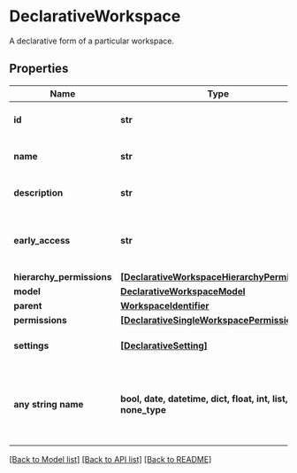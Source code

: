 # DeclarativeWorkspace

A declarative form of a particular workspace.

## Properties
Name | Type | Description | Notes
------------ | ------------- | ------------- | -------------
**id** | **str** | Identifier of a workspace | 
**name** | **str** | Name of a workspace to view. | 
**description** | **str** | Description of the workspace | [optional] 
**early_access** | **str** | Early access defined on level Workspace | [optional] 
**hierarchy_permissions** | [**[DeclarativeWorkspaceHierarchyPermission]**](DeclarativeWorkspaceHierarchyPermission.md) |  | [optional] 
**model** | [**DeclarativeWorkspaceModel**](DeclarativeWorkspaceModel.md) |  | [optional] 
**parent** | [**WorkspaceIdentifier**](WorkspaceIdentifier.md) |  | [optional] 
**permissions** | [**[DeclarativeSingleWorkspacePermission]**](DeclarativeSingleWorkspacePermission.md) |  | [optional] 
**settings** | [**[DeclarativeSetting]**](DeclarativeSetting.md) | A list of workspace settings. | [optional] 
**any string name** | **bool, date, datetime, dict, float, int, list, str, none_type** | any string name can be used but the value must be the correct type | [optional]

[[Back to Model list]](../README.md#documentation-for-models) [[Back to API list]](../README.md#documentation-for-api-endpoints) [[Back to README]](../README.md)


